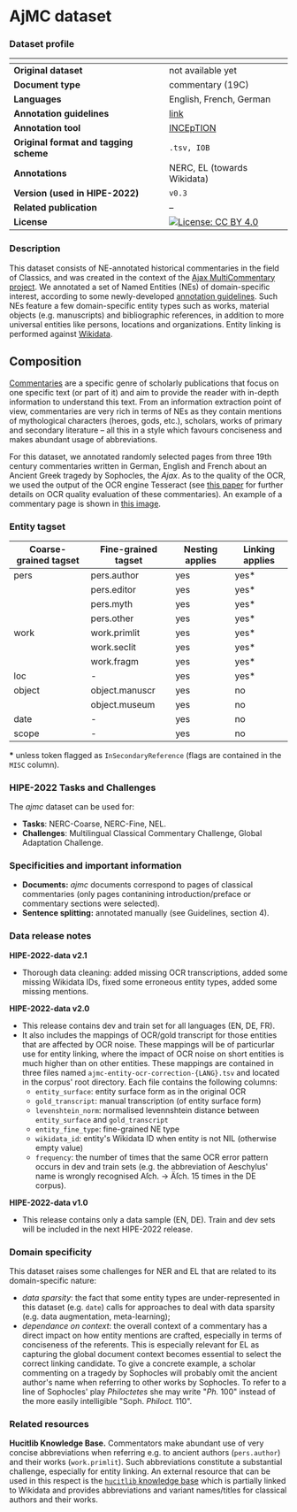 # AjMC dataset

### Dataset profile

| <!-- -->    | <!-- -->    |
|-------------|-------------|
| **Original dataset**    | not available yet |
| **Document type**       | commentary (19C) |
| **Languages**           | English, French, German |
| **Annotation guidelines** | [link](https://doi.org/10.5281/zenodo.6368101) |
| **Annotation tool**     | [INCEpTION](https://inception-project.github.io/) |
| **Original format and tagging scheme** |`.tsv, IOB` |
| **Annotations**          | NERC, EL (towards Wikidata) |
| **Version (used in HIPE-2022)**   | `v0.3` |
| **Related publication**               | – |
| **License** | [![License: CC BY 4.0](https://img.shields.io/badge/License-CC_BY_4.0-lightgrey.svg)](https://creativecommons.org/licenses/by/4.0/) |


### Description

This dataset consists of NE-annotated historical commentaries in the field of Classics, and was created in the context of the [Ajax MultiCommentary project](https://mromanello.github.io/ajax-multi-commentary/). We annotated a set of Named Entities (NEs) of domain-specific interest, according to some newly-developed [annotation guidelines](https://doi.org/10.5281/zenodo.6368101). Such NEs feature a few domain-specific entity types such as works, material objects (e.g. manuscripts) and bibliographic references, in addition to more universal entities like persons, locations and organizations. Entity linking is performed against [Wikidata](http://wikidata.org/).

## Composition

[Commentaries](https://en.wikipedia.org/wiki/Commentary_(philology)) are a specific genre of scholarly publications that focus on one specific text (or part of it) and aim to provide the reader with in-depth information to understand this text. From an information extraction point of view, commentaries are very rich in terms of NEs as they contain mentions of mythological characters (heroes, gods, etc.), scholars, works of primary and secondary literature – all this in a style which favours conciseness and makes abundant usage of abbreviations.

For this dataset, we annotated randomly selected pages from three 19th century commentaries written in German, English and French about an Ancient Greek tragedy by Sophocles, the *Ajax*. As to the quality of the OCR, we used the output of the OCR engine Tesseract (see [this paper](https://arxiv.org/abs/2110.06817) for further details on OCR quality evaluation of these commentaries). An example of a commentary page is shown in [this image](ajmc-commentary-layout-regions.png).


### Entity tagset

| Coarse-grained tagset | Fine-grained tagset | Nesting applies | Linking applies | 
| ------| ------------| --------| --------|
| pers | pers.author | yes     | yes\*   |
|  | pers.editor | yes     | yes\*     |
|  | pers.myth | yes     | yes\*     |
|  | pers.other | yes     | yes\*     |
| work | work.primlit | yes | yes\* |
|  | work.seclit | yes | yes\* |
|  | work.fragm | yes | yes\* |
| loc | - | yes | yes\* |
| object | object.manuscr | yes | no |
|  | object.museum | yes | no |
| date | - | yes | no |
| scope | - | yes | no |


**\*** unless token flagged as `InSecondaryReference` (flags are contained in the `MISC` column).

### HIPE-2022 Tasks and Challenges

The *ajmc* dataset can be used for:    

- **Tasks**: NERC-Coarse, NERC-Fine, NEL.
- **Challenges**: Multilingual Classical Commentary Challenge, Global Adaptation Challenge.


### Specificities and important information

- **Documents:** *ajmc* documents correspond to pages of classical commentaries (only pages contanining introduction/preface or commentary sections were selected).
- **Sentence splitting:** annotated manually (see Guidelines, section 4).

### Data release notes

**HIPE-2022-data v2.1**
- Thorough data cleaning: added missing OCR transcriptions, added some missing Wikidata IDs, fixed some erroneous entity types, added some missing mentions.

**HIPE-2022-data v2.0**
- This release contains dev and train set for all languages (EN, DE, FR). 
- It also includes the mappings of OCR/gold transcript for those entities that are affected by OCR noise. These mappings will be of particurlar use for entity linking, where the impact of OCR noise on short entities is much higher than on other entities. These mappings are contained in three files named `ajmc-entity-ocr-correction-{LANG}.tsv` and located in the corpus' root directory. Each file contains the following columns:
    - `entity_surface`: entity surface form as in the original OCR 
    - `gold_transcript`: manual transcription (of entity surface form)
    - `levenshtein_norm`: normalised levennshtein distance between `entity_surface` and `gold_transcript`
    - `entity_fine_type`: fine-grained NE type
    - `wikidata_id`: entity's Wikidata ID when entity is not NIL (otherwise empty value)
    - `frequency`: the number of times that the same OCR error pattern occurs in dev and train sets (e.g. the abbreviation of Aeschylus' name is wrongly recognised Aſch. -> Äſch. 15 times in the DE corpus).

**HIPE-2022-data v1.0**

- This release contains only a data sample (EN, DE). Train and dev sets will be included in the next HIPE-2022 release.

### Domain specificity

This dataset raises some challenges for NER and EL that are related to its domain-specific nature: 

- *data sparsity*: the fact that some entity types are under-represented in this dataset (e.g. `date`) calls for approaches to deal with data sparsity (e.g. data augmentation, meta-learning);
- *dependance on context*: the overall context of a commentary has a direct impact on how entity mentions are crafted, especially in terms of conciseness of the referents. This is especially relevant for EL as capturing the global document context becomes essential to select the correct linking candidate. To give a concrete example, a scholar commenting on a tragedy by Sophocles will probably omit the ancient author's name when referring to other works by Sophocles. To refer to a line of Sophocles' play *Philoctetes* she may write "*Ph.* 100" instead of the more easily intelligible "Soph. *Philoct.* 110".

### Related resources

**Hucitlib Knowledge Base.** Commentators make abundant use of very concise abbreviations when referring e.g. to ancient authors (`pers.author`) and their works (`work.primlit`). Such abbreviations constitute a substantial challenge, especially for entity linking. An external resource that can be used in this respect is the [`hucitlib` knowledge base](https://hucitlib.readthedocs.io/) which is partially linked to Wikidata and provides abbreviations and variant names/titles for classical authors and their works.
